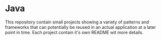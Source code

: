 # Java

This repository contain small projects showing a variety of patterns and frameworks that can potentially be reused in an actual application at a later point in time. Each project contain it's own README wit more details.
